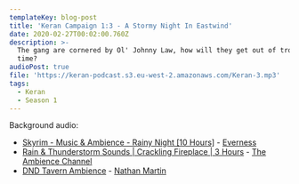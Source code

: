 ```yaml
---
templateKey: blog-post
title: 'Keran Campaign 1:3 - A Stormy Night In Eastwind'
date: 2020-02-27T00:02:00.760Z
description: >-
  The gang are cornered by Ol' Johnny Law, how will they get out of trouble this
  time?
audioPost: true
file: 'https://keran-podcast.s3.eu-west-2.amazonaws.com/Keran-3.mp3'
tags:
  - Keran
  - Season 1
---
```

Background audio:

* [Skyrim - Music & Ambience - Rainy Night [10 Hours]](https://www.youtube.com/watch?v=-wPg1tNEWmo) - [Everness](https://www.youtube.com/channel/UCa3SDs8cPme7tD9S8BIVYrw)
* [Rain & Thunderstorm Sounds | Crackling Fireplace | 3 Hours](https://www.youtube.com/watch?v=3sL0omwElxw) - [The Ambience Channel](https://www.youtube.com/channel/UCvVWCrxq_aZr7fN_KpaGGTA)
* [DND Tavern Ambience](https://www.youtube.com/watch?v=wW4sBlfDvOE) - [Nathan Martin](https://www.youtube.com/channel/UC0zcNBdGSJI2ABzD0FCA4TA)
